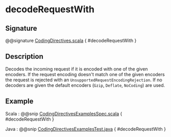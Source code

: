 # decodeRequestWith

## Signature

@@signature [CodingDirectives.scala]($akka-http$/akka-http/src/main/scala/akka/http/scaladsl/server/directives/CodingDirectives.scala) { #decodeRequestWith }

## Description

Decodes the incoming request if it is encoded with one of the given encoders. If the request encoding doesn't match one of the given encoders the request is rejected with an `UnsupportedRequestEncodingRejection`. If no decoders are given the default encoders (`Gzip`, `Deflate`, `NoCoding`) are used.

## Example

Scala
:  @@snip [CodingDirectivesExamplesSpec.scala]($test$/scala/docs/http/scaladsl/server/directives/CodingDirectivesExamplesSpec.scala) { #decodeRequestWith }

Java
:  @@snip [CodingDirectivesExamplesTest.java]($test$/java/docs/http/javadsl/server/directives/CodingDirectivesExamplesTest.java) { #decodeRequestWith }
